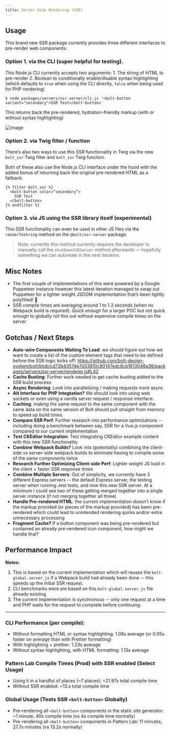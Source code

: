 ```yaml
---
title: Server Side Rendering (SSR)
---
```


## Usage
This brand new SSR package currently provides three different interfaces to pre-render web components:

### Option 1. via the CLI (super helpful for testing). 

This Node.js CLI currently accepts two arguments:
    1. The string of HTML to pre-render
    2. Boolean to conditionally enable/disable syntax highlighting (which defaults to `true` when using the CLI directly, `false` when being used for PHP rendering)

```
$ node packages/servers/ssr-server/cli.js '<bolt-button variant="secondary">SSR Test</bolt-button>'
```

This returns back the pre-rendered, hydration-friendly markup (with or without syntax highlighting)

![image](https://user-images.githubusercontent.com/1617209/54199749-1a682600-44a0-11e9-8692-178f81173c44.png)

### Option 2. via Twig filter / function
There’s also two ways to use this SSR functionality in Twig via the new `bolt_ssr` Twig filter and `bolt_ssr` Twig function. 

Both of these also use the Node.js CLI interface under the hood with the added bonus of returning back the original pre-rendered HTML as a fallback.
```
{% filter bolt_ssr %}
  <bolt-button color=“secondary”>
    SSR Test
  </bolt-button>
{% endfilter %}
```

### Option 3. via JS using the SSR library itself (experimental)

This SSR functionality can even be used in other JS files via the `renderToString` method on the `@bolt/ssr-server` package.

> Note: currently this method currently requires the developer to manually call the `shutDownSSRServer` method afterwards — hopefully something we can automate in the next iteration.



## Misc Notes

- The first couple of implementations of this were powered by a Google Puppeteer instance however this latest iteration managed to swap out Puppeteer for a lighter weight JSDOM implementation that’s been lightly polyfilled! 🎉
- SSR compile times are averaging around 1 to 1.3 seconds (when no Webpack build is required). Quick enough for a larger POC but not quick enough to globally roll this out without expensive compile times on the server   


## Gotchas / Next Steps

- **Auto-wire Components Waiting To Load**: we should figure out how we want to create a list of the custom element tags that need to be defined before the SSR logic kicks off: https://github.com/bolt-design-system/bolt/blob/cd72b43574e7d33810c80147edc8cb1613048a38/packages/servers/ssr-server/renderer.js#L42 
- **Cache Busting**: Further work needed to get cache busting added to the SSR build process
- **Async Rendering**: Look into parallelizing / making requests more async
- **Alt Interface for PHP Integtation?** We should look into using web sockets or even using a vanilla server request / response interface.
- **Caching**: making the same request to the same component with the same data on the same version of Bolt should pull straight from memory to speed up build times.
- **Compare SSR Perf**: Further research into performance optimizations -- including doing a benchmark between say, SSR for a Vue.js component compared to our current implementation
- **Test CKEditor Integration**: Test integrating CKEditor example content with this new SSR functionality
- **Combine Webpack Builds?** Look into (potentially) combining the client-side vs server-side webpack builds to eliminate having to compile some of the same components twice
- **Research Further Optimizing Client-side Perf**: Lighter weight JS load in the client = faster SSR response times
- **Combine Multiple Servers**: Out of simplicity, we currently have 3 different Express servers -- the default Express server, the testing server when running Jest tests, and now this new SSR server. At a minimum I could see two of these getting merged together into a single server instance (if not merging together all three)
- **Handle Pre-rendered HTML**: the current implementation doesn't know if the markup provided (or pieces of the markup provided) has been pre-rendered which could lead to unintended rendering quirks and/or extra unnecessary processing 
- **Fragment Cache?** If a button component was being pre-rendered but contained an already pre-rendered icon component, how might we handle that?


## Performance Impact

**Notes:**
1. This is based on the current implementation which will reuses the `bolt-global.server.js` if a Webpack build had already been done -- this speeds up the initial SSR request.
2. CLI benchmarks were are based on this `bolt-global.server.js` file already existing
3. The current implementation is synchronous -- only one request at a time and PHP waits for the request to complete before continuing.

<hr>

### CLI Performance (per compile):
- Without formatting HTML or syntax highlighting: 1.08s average (or 0.05s faster on average than with Prettier formatting)
- With highlighting + prettier: 1.23s average
- Without syntax highlighting, with HTML formatting: 1.13s average

### Pattern Lab Compile Times (Prod) with SSR enabled (Select Usage)
- Using it in a handful of places (~7 places): ~21.97s total compile time
- Without SSR enabled: ~13.s total compile time

### Global Usage (Tests SSR `<bolt-button>` Globally)
- Pre-rendering all `<bolt-button>` components in the static site generator: ~1 minute, 40s compile time (vs 4s compile time normally)
- Pre-rendering all `<bolt-button>` components in Pattern Lab: 11 minutes, 27.7s minutes (vs 13.2s normally)